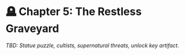 # 🪦 Chapter 5: The Restless Graveyard

*TBD: Statue puzzle, cultists, supernatural threats, unlock key artifact.*